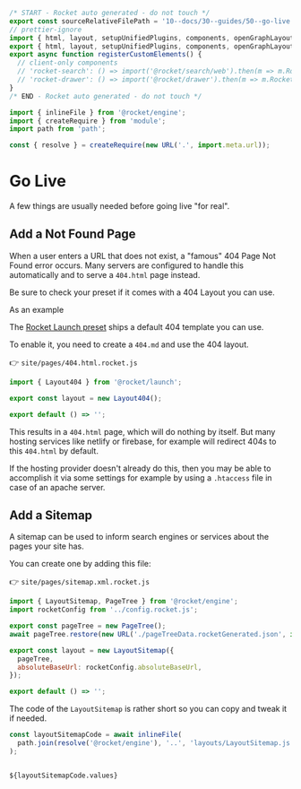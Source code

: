```js server
/* START - Rocket auto generated - do not touch */
export const sourceRelativeFilePath = '10--docs/30--guides/50--go-live.rocket.md';
// prettier-ignore
import { html, layout, setupUnifiedPlugins, components, openGraphLayout } from '../../recursive.data.js';
export { html, layout, setupUnifiedPlugins, components, openGraphLayout };
export async function registerCustomElements() {
  // client-only components
  // 'rocket-search': () => import('@rocket/search/web').then(m => m.RocketSearch),
  // 'rocket-drawer': () => import('@rocket/drawer').then(m => m.RocketDrawer),
}
/* END - Rocket auto generated - do not touch */

import { inlineFile } from '@rocket/engine';
import { createRequire } from 'module';
import path from 'path';

const { resolve } = createRequire(new URL('.', import.meta.url));
```

# Go Live

A few things are usually needed before going live "for real".

## Add a Not Found Page

When a user enters a URL that does not exist, a "famous" 404 Page Not Found error occurs.
Many servers are configured to handle this automatically and to serve a `404.html` page instead.

Be sure to check your preset if it comes with a 404 Layout you can use.

As an example

The [Rocket Launch preset](../../20--presets/20--launch/10--overview.rocket.md) ships a default 404 template you can use.

To enable it, you need to create a `404.md` and use the 404 layout.

👉 `site/pages/404.html.rocket.js`

```js
import { Layout404 } from '@rocket/launch';

export const layout = new Layout404();

export default () => '';
```

This results in a `404.html` page, which will do nothing by itself. But many hosting services like netlify or firebase, for example will redirect 404s to this `404.html` by default.

If the hosting provider doesn't already do this, then you may be able to accomplish it via some settings for example by using a `.htaccess` file in case of an apache server.

## Add a Sitemap

A sitemap can be used to inform search engines or services about the pages your site has.

You can create one by adding this file:

👉 `site/pages/sitemap.xml.rocket.js`

```js
import { LayoutSitemap, PageTree } from '@rocket/engine';
import rocketConfig from '../config.rocket.js';

export const pageTree = new PageTree();
await pageTree.restore(new URL('./pageTreeData.rocketGenerated.json', import.meta.url));

export const layout = new LayoutSitemap({
  pageTree,
  absoluteBaseUrl: rocketConfig.absoluteBaseUrl,
});

export default () => '';
```

The code of the `LayoutSitemap` is rather short so you can copy and tweak it if needed.

```js server
const layoutSitemapCode = await inlineFile(
  path.join(resolve('@rocket/engine'), '..', 'layouts/LayoutSitemap.js'),
);
```

<pre><code>
${layoutSitemapCode.values}
</code></pre>
